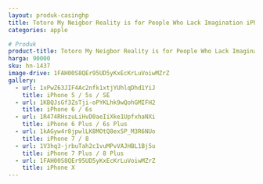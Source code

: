```yaml
---
layout: produk-casinghp
title: Totoro My Neigbor Reality is for People Who Lack Imagination iPhone Case
categories: apple

# Produk
product-title: Totoro My Neigbor Reality is for People Who Lack Imagination iPhone Case
harga: 90000
sku: hn-1437
image-drive: 1FAH00S8QEr95UD5yKxEcKrLuVoiwMZrZ
gallery:
  - url: 1xPwZ63JIF4Ac2nfk1xtjYUhlqDhd1YiJ
    title: iPhone 5 / 5s / SE
  - url: 1KBQJsGf3ZsTji-oPYKLhk9wQohGMIFH2
    title: iPhone 6 / 6s
  - url: 1R474RHszuLiHvD0aeIiXke1UpfxhaNXi
    title: iPhone 6 Plus / 6s Plus
  - url: 1kAGyw4r8jpwlLK8MOtQ8ex5P_M3R6NUo
    title: iPhone 7 / 8
  - url: 1V3hq3-jrbuTah2c1vuMPvVAJHBL1Bj5u
    title: iPhone 7 Plus / 8 Plus
  - url: 1FAH00S8QEr95UD5yKxEcKrLuVoiwMZrZ
    title: iPhone X
---
```

